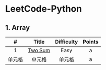# LeetCode-Python

## 1. Array
| # | Title | Difficulty |Points|
| :-----:| :----: | :----: |:----:|
|1|[Two Sum](https://github.com/yuxuanm/LeetCode-Python/blob/master/Array/1.TwoSum.py)| Easy |a|
| 单元格 | 单元格 | 单元格 |a|
